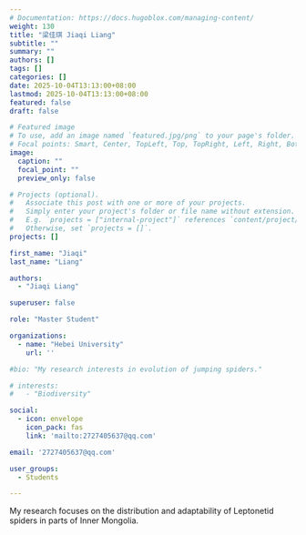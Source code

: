 ```yaml
---
# Documentation: https://docs.hugoblox.com/managing-content/
weight: 130
title: "梁佳琪 Jiaqi Liang"
subtitle: ""
summary: ""
authors: []
tags: []
categories: []
date: 2025-10-04T13:13:00+08:00
lastmod: 2025-10-04T13:13:00+08:00
featured: false
draft: false

# Featured image
# To use, add an image named `featured.jpg/png` to your page's folder.
# Focal points: Smart, Center, TopLeft, Top, TopRight, Left, Right, BottomLeft, Bottom, BottomRight.
image:
  caption: ""
  focal_point: ""
  preview_only: false

# Projects (optional).
#   Associate this post with one or more of your projects.
#   Simply enter your project's folder or file name without extension.
#   E.g. `projects = ["internal-project"]` references `content/project/deep-learning/index.md`.
#   Otherwise, set `projects = []`.
projects: []

first_name: "Jiaqi"
last_name: "Liang"

authors:
  - "Jiaqi Liang"

superuser: false

role: "Master Student"

organizations:
  - name: "Hebei University"
    url: ''

#bio: "My research interests in evolution of jumping spiders."

# interests:
#   - "Biodiversity"

social:
  - icon: envelope
    icon_pack: fas
    link: 'mailto:2727405637@qq.com'

email: '2727405637@qq.com'

user_groups:
  - Students

---
```


My research focuses on the distribution and adaptability of Leptonetid spiders in parts of Inner Mongolia.
